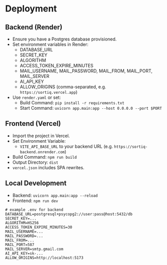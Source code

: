 # Deployment

## Backend (Render)

- Ensure you have a Postgres database provisioned.
- Set environment variables in Render:
  - DATABASE_URL
  - SECRET_KEY
  - ALGORITHM
  - ACCESS_TOKEN_EXPIRE_MINUTES
  - MAIL_USERNAME, MAIL_PASSWORD, MAIL_FROM, MAIL_PORT, MAIL_SERVER
  - AI_API_KEY
  - ALLOW_ORIGINS (comma-separated, e.g. `https://sortiq.vercel.app`)
- Use `render.yaml` or set:
  - Build Command: `pip install -r requirements.txt`
  - Start Command: `uvicorn app.main:app --host 0.0.0.0 --port $PORT`

## Frontend (Vercel)

- Import the project in Vercel.
- Set Environment Variable:
  - `VITE_API_BASE_URL` to your backend URL (e.g. `https://sortiq-backend.onrender.com`)
- Build Command: `npm run build`
- Output Directory: `dist`
- `vercel.json` includes SPA rewrites.

## Local Development

- Backend: `uvicorn app.main:app --reload`
- Frontend: `npm run dev`

```env
# example .env for backend
DATABASE_URL=postgresql+psycopg2://user:pass@host:5432/db
SECRET_KEY=...
ALGORITHM=HS256
ACCESS_TOKEN_EXPIRE_MINUTES=30
MAIL_USERNAME=...
MAIL_PASSWORD=...
MAIL_FROM=...
MAIL_PORT=587
MAIL_SERVER=smtp.gmail.com
AI_API_KEY=sk-...
ALLOW_ORIGINS=http://localhost:5173
```

